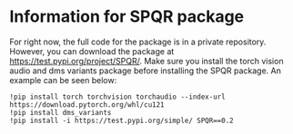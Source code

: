 # Information for SPQR package
For right now, the full code for the package is in a private repository. However, you can download the package at https://test.pypi.org/project/SPQR/. Make sure you install the torch vision audio and dms variants package before installing the SPQR package. An example can be seen below:
```
!pip install torch torchvision torchaudio --index-url https://download.pytorch.org/whl/cu121
!pip install dms_variants
!pip install -i https://test.pypi.org/simple/ SPQR==0.2
```
